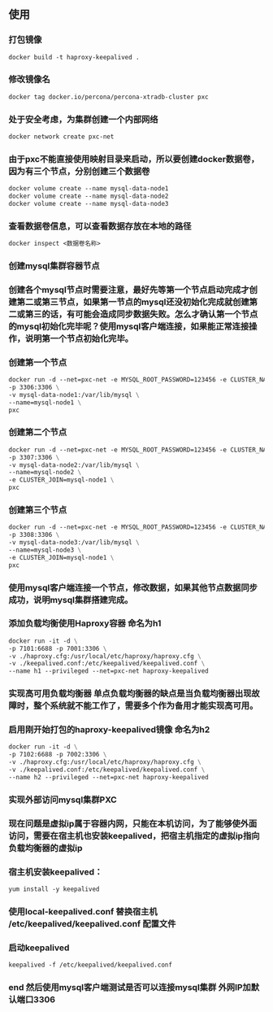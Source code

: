 ## 使用

### 打包镜像
```dockerfile
docker build -t haproxy-keepalived . 
```
### 修改镜像名
```dockerfile
docker tag docker.io/percona/percona-xtradb-cluster pxc
```

### 处于安全考虑，为集群创建一个内部网络
```dockerfile
docker network create pxc-net
```

### 由于pxc不能直接使用映射目录来启动，所以要创建docker数据卷，因为有三个节点，分别创建三个数据卷
```dockerfile
docker volume create --name mysql-data-node1
docker volume create --name mysql-data-node2
docker volume create --name mysql-data-node3
```

### 查看数据卷信息，可以查看数据存放在本地的路径
```dockerfile
docker inspect <数据卷名称>
```

### 创建mysql集群容器节点
### 创建各个mysql节点时需要注意，最好先等第一个节点启动完成才创建第二或第三节点，如果第一节点的mysql还没初始化完成就创建第二或第三的话，有可能会造成同步数据失败。怎么才确认第一个节点的mysql初始化完毕呢？使用mysql客户端连接，如果能正常连接操作，说明第一个节点初始化完毕。

### 创建第一个节点
```dockerfile
docker run -d --net=pxc-net -e MYSQL_ROOT_PASSWORD=123456 -e CLUSTER_NAME=PXC -e XTRABACKUP_PASSWORD=123456 --privileged \
-p 3306:3306 \
-v mysql-data-node1:/var/lib/mysql \
--name=mysql-node1 \
pxc
```

### 创建第二个节点
```dockerfile
docker run -d --net=pxc-net -e MYSQL_ROOT_PASSWORD=123456 -e CLUSTER_NAME=PXC -e XTRABACKUP_PASSWORD=123456 --privileged \
-p 3307:3306 \
-v mysql-data-node2:/var/lib/mysql \
--name=mysql-node2 \
-e CLUSTER_JOIN=mysql-node1 \
pxc
```

### 创建第三个节点
```dockerfile
docker run -d --net=pxc-net -e MYSQL_ROOT_PASSWORD=123456 -e CLUSTER_NAME=PXC -e XTRABACKUP_PASSWORD=123456 --privileged \
-p 3308:3306 \
-v mysql-data-node3:/var/lib/mysql \
--name=mysql-node3 \
-e CLUSTER_JOIN=mysql-node1 \
pxc
```

### 使用mysql客户端连接一个节点，修改数据，如果其他节点数据同步成功，说明mysql集群搭建完成。

### 添加负载均衡使用Haproxy容器 命名为h1
```dockerfile
docker run -it -d \
-p 7101:6688 -p 7001:3306 \
-v ./haproxy.cfg:/usr/local/etc/haproxy/haproxy.cfg \
-v ./keepalived.conf:/etc/keepalived/keepalived.conf \
--name h1 --privileged --net=pxc-net haproxy-keepalived
```

### 实现高可用负载均衡器 单点负载均衡器的缺点是当负载均衡器出现故障时，整个系统就不能工作了，需要多个作为备用才能实现高可用。
### 启用刚开始打包的haproxy-keepalived镜像  命名为h2
```dockerfile
docker run -it -d \
-p 7102:6688 -p 7002:3306 \
-v ./haproxy.cfg:/usr/local/etc/haproxy/haproxy.cfg \
-v ./keepalived.conf:/etc/keepalived/keepalived.conf \
--name h2 --privileged --net=pxc-net haproxy-keepalived
```

### 实现外部访问mysql集群PXC
### 现在问题是虚拟ip属于容器内网，只能在本机访问，为了能够使外面访问，需要在宿主机也安装keepalived，把宿主机指定的虚拟ip指向负载均衡器的虚拟ip
### 宿主机安装keepalived：
```dockerfile
yum install -y keepalived
```

### 使用local-keepalived.conf 替换宿主机 /etc/keepalived/keepalived.conf 配置文件
### 启动keepalived
```dockerfile
keepalived -f /etc/keepalived/keepalived.conf
```

### end 然后使用mysql客户端测试是否可以连接mysql集群 外网IP加默认端口3306